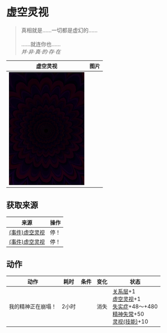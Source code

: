 # 虚空灵视  
> 真相就是……一切都是虚幻的……<br><br>……就连你也……<br><i>并·非·真·的·存·在</i>  
  
  虚空灵视  |   图片   
 ----  |  ----:   
   |  <img decoding="async" src="Sprite/Void.png" href="a.md" style="max-width:300px;max-height:300px;">   
  
## 获取来源  
来源  |  操作  
----  |  ----  
[(事件)虚空灵视](Event_SpiritsEverywhere1f.md)  |  停！  
[(事件)虚空灵视](Event_VoidExperience1f.md)  |  停！  
## 动作  
动作  |  耗时  |  条件  |  变化  |  状态  
----  |  ----  |  ----  |  ----  |  ----  
我的精神正在崩塌！<br>  |  2小时  |    |  消失  |  [关系层](RelationalLayer.md)+1<br>[虚空灵视](VoidInsight.md)+1<br>[失实症](Derealization.md)+48～+480<br>[精神失常](MindState.md)+50<br>[灵视(技能)](Skill_Insight.md)+10  
